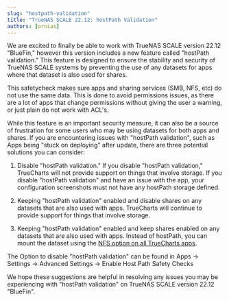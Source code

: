 ```yaml
---
slug: "hostpath-validation"
title: "TrueNAS SCALE 22.12: hostPath Validation"
authors: [ornias]
---
```


We are excited to finally be able to work with TrueNAS SCALE version 22.12 "BlueFin," however this version includes a new feature called "hostPath validation." This feature is designed to ensure the stability and security of TrueNAS SCALE systems by preventing the use of any datasets for apps where that dataset is also used for shares.

This safetycheck makes sure apps and sharing services (SMB, NFS, etc) do not use the same data. This is done to avoid permissions issues, as there are a lot of apps that change permissions without giving the user a warning, or just plain do not work with ACL's.

While this feature is an important security measure, it can also be a source of frustration for some users who may be using datasets for both apps and shares. If you are encountering issues with "hostPath validation", such as Apps being "stuck on deploying" after update, there are three potential solutions you can consider:

1.  Disable "hostPath validation." If you disable "hostPath validation," TrueCharts will not provide support on things that involve storage. If you disable "hostPath validation" and have an issue with the app, your configuration screenshots must not have any hostPath storage defined.

2.  Keeping "hostPath validation" enabled and disable shares on any datasets that are also used with apps. TrueCharts will continue to provide support for things that involve storage.

3.  Keeping "hostPath validation" enabled and keep shares enabled on any datasets that are also used with apps. Instead of hostPath, you can mount the dataset using the [NFS option on all TrueCharts apps](https://truecharts.org/manual/SCALE/guides/nfs-share).

The Option to disable "hostPath validation" can be found in Apps -> Settings -> Advanced Settings -> Enable Host Path Safety Checks

We hope these suggestions are helpful in resolving any issues you may be experiencing with "hostPath validation" on TrueNAS SCALE version 22.12 "BlueFin".
